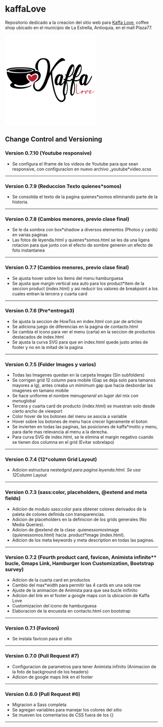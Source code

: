 # kaffaLove #

Repositorio dedicado a la creacion del sitio web para [Kaffa Love](https://kaffalove.netlify.app/), coffee shop ubicado en el municipio de La Estrella, Antioquia, en el mall Plaza77.

![Kaffa Love Logo](/images/logoKaffa(backgroundWhite)300x300.png)

## Change Control and Versioning

### Version 0.7.10 (Youtube responsive)
-  Se configura el iframe de los videos de Youtube para que sean responsive, con configuracion en nuevo archivo _youtube*video.scss

---

### Version 0.7.9 (Reduccion Texto quienes*somos)
- Se consolida el texto de la pagina quienes*somos eliminando parte de la historia.

---

### Version 0.7.8 (Cambios menores, previo clase final)
- Se le da sombra con box*shadow a diversos elementos (Photos y cards) en varias paginas
- Las fotos de leyenda.html y quienes*somos.html se les da una ligera rotacion para que junto con el efecto de sombre generen un efecto de foto instantanea

---

### Version 0.7.7 (Cambios menores, previo clase final)
- Se ajusta hover sobre los items del menu hamburguesa
- Se ajusta que margin vertical sea auto para los product*item de la seccion product (index.html) y asi reducir los valores de breakpoint a los cuales entran la tercera y cuarta card

---

### Version 0.7.6 (Pre*entrega3)
- Se ajusta la seccion de HowTos en index.html con par de articles
- Se adiciona juego de diferencias en la pagina de contacto.html
- Se cambia el icono para ver el menu (carta) en la seccion de productos destacados de index.html
- Se ajusta la curva SVG para que en index.html quede justo antes de footer y no en la mitad de la pagina

---

### Version 0.7.5 (Folder Images y varios)
- Todas las Imagenes quedan en la carpeta Images (Sin subfolders)
- Se corrigen grid 12 column para mobile (Gap se deja solo para tamanos mayores a lg), antes creaba un mimimum gap que hacia desbordar las imagenes en tamano mobile
- Se hace uniforme el nombre menu*general en lugar del mix con menu*global
- Tercera y cuarta card de producto (index.html) se muestran solo desde cierto ancho de viewport
- Color hover de los botones del menu se asocia a variable
- Hover sobre los botones de menu hace crecer ligeramente el boton
- Se invierten en todas las paginas, las posiciones de kaffa*motto y menu, para darle mas relevancia al menu a la derecha.
- Para curva SVG de index.html, se le elimina el margin negativo cuando se tienen dos columna en el grid (Evitar sobrelapo)

---

### Version 0.7.4 (12*column Grid Layout)
- Adicion estructura nested*grid para pagina leyenda.html. Se usa 12*Column Layout
   
---

### Version 0.7.3 (sass:color, placeholders, @extend and meta fields)
- Adicion de modulo sass:color para obtener colores derivados de la paleta de colores definida con transparencias.
- Adicion de placeholders en la definicion de los grids generales (No Media Queries).
- Adicion de @extend de la clase .quienes*somos*image (quienessomos.html) hacia .product*image (index.html).
- Adicion de los meta keywords y meta description en todas las paginas.

---

### Version 0.7.2 (Fourth product card, favicon, Animista infinite** bucle, Gmaps Link, Hamburger Icon Customization, Bootstrap survey)
- Adicion de la cuarta card en productos
- Cambio del max*width para permitir las 4 cards en una sola row
- Ajuste de la animacion de Animista para que sea bucle inifinito
- Adicion del link en el footer a google maps con la ubicacion de Kaffa Love
- Customizacion del icono de hamburguesa
- Elaboracion de la encuesta en contacto.html con bootstrap

---

### Version 0.7.1 (Favicon)
- Se instala favicon para el sitio

---

### Version 0.7.0 (Pull Request #7)
- Configuracion de parametros para tener Animista infinito (Animacion de la foto de background de los headers) 
- Adicion de google maps link en el footer

---

### Version 0.6.0 (Pull Request #6)
- Migracion a Sass completa
- Se agregan variables para manejar los colores del sitio
- Se mueven los comentarios de CSS fuera de los {}

---
